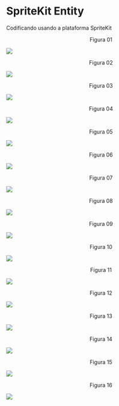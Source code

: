 # SpriteKit Entity

Codificando usando a plataforma SpriteKit

<div align="center">
Figura 01
</div>

![](Imagens/SpriteKit-Entity-Img01.png)

<div align="center">
Figura 02
</div>

![](Imagens/SpriteKit-Entity-Img02.png)

<div align="center">
Figura 03
</div>

![](Imagens/SpriteKit-Entity-Img03.png)

<div align="center">
Figura 04
</div>

![](Imagens/SpriteKit-Entity-Img04.png)

<div align="center">
Figura 05
</div>

![](Imagens/SpriteKit-Entity-Img05.png)

<div align="center">
Figura 06
</div>

![](Imagens/SpriteKit-Entity-Img06.png)

<div align="center">
Figura 07
</div>

![](Imagens/SpriteKit-Entity-Img07.png)

<div align="center">
Figura 08
</div>

![](Imagens/SpriteKit-Entity-Img08.png)

<div align="center">
Figura 09
</div>

![](Imagens/SpriteKit-Entity-Img09.png)

<div align="center">
Figura 10
</div>

![](Imagens/SpriteKit-Entity-Img10.png)

<div align="center">
Figura 11
</div>

![](Imagens/SpriteKit-Entity-Img11.png)

<div align="center">
Figura 12
</div>

![](Imagens/SpriteKit-Entity-Img12.png)

<div align="center">
Figura 13
</div>

![](Imagens/SpriteKit-Entity-Img13.png)

<div align="center">
Figura 14
</div>

![](Imagens/SpriteKit-Entity-Img14.png)

<div align="center">
Figura 15
</div>

![](Imagens/SpriteKit-Entity-Img15.png)

<div align="center">
Figura 16
</div>

![](Imagens/SpriteKit-Entity-Img16.png)